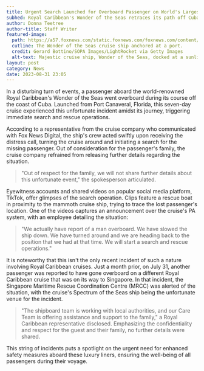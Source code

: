 ```yaml
---
title: Urgent Search Launched for Overboard Passenger on World's Largest Cruise Ship
subhed: Royal Caribbean's Wonder of the Seas retraces its path off Cuba's coast to locate the missing individual.
author: Donna Teetree
author-title: Staff Writer
featured-image: 
  path: https://a57.foxnews.com/static.foxnews.com/foxnews.com/content/uploads/2023/08/931/523/Untitled-design-1007.png?ve=1&tl=1
  cutline: The Wonder of the Seas cruise ship anchored at a port.
  credit: Gerard Bottino/SOPA Images/LightRocket via Getty Images
  alt-text: Majestic cruise ship, Wonder of the Seas, docked at a sunlit port.
layout: post
category: News
date: 2023-08-31 23:05
---
```


In a disturbing turn of events, a passenger aboard the world-renowned Royal Caribbean's Wonder of the Seas went overboard during its course off the coast of Cuba. Launched from Port Canaveral, Florida, this seven-day cruise experienced this unfortunate incident amidst its journey, triggering immediate search and rescue operations.

According to a representative from the cruise company who communicated with Fox News Digital, the ship's crew acted swiftly upon receiving the distress call, turning the cruise around and initiating a search for the missing passenger. Out of consideration for the passenger's family, the cruise company refrained from releasing further details regarding the situation.

> "Out of respect for the family, we will not share further details about this unfortunate event," the spokesperson articulated.

Eyewitness accounts and shared videos on popular social media platform, TikTok, offer glimpses of the search operation. Clips feature a rescue boat in proximity to the mammoth cruise ship, trying to trace the lost passenger's location. One of the videos captures an announcement over the cruise's PA system, with an employee detailing the situation: 

> "We actually have report of a man overboard. We have slowed the ship down. We have turned around and we are heading back to the position that we had at that time. We will start a search and rescue operations."

It is noteworthy that this isn't the only recent incident of such a nature involving Royal Caribbean cruises. Just a month prior, on July 31, another passenger was reported to have gone overboard on a different Royal Caribbean cruise that was on its way to Singapore. In that incident, the Singapore Maritime Rescue Coordination Centre (MRCC) was alerted of the situation, with the cruise's Spectrum of the Seas ship being the unfortunate venue for the incident.

> "The shipboard team is working with local authorities, and our Care Team is offering assistance and support to the family," a Royal Caribbean representative disclosed. Emphasizing the confidentiality and respect for the guest and their family, no further details were shared.

This string of incidents puts a spotlight on the urgent need for enhanced safety measures aboard these luxury liners, ensuring the well-being of all passengers during their voyage.
